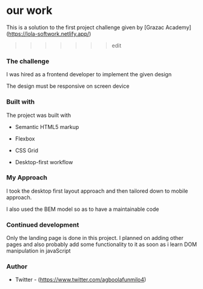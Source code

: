 # our work

This is a solution to the first project challenge given by [Grazac Academy] (https://lola-softwork.netlify.app/)

> > > > > > > edit

### The challenge

I was hired as a frontend developer to implement the given design

The design must be responsive on screen device

### Built with

The project was built with

- Semantic HTML5 markup

- Flexbox
- CSS Grid
- Desktop-first workflow

### My Approach

I took the desktop first layout approach and then tailored down to mobile approach.

I also used the BEM model so as to have a maintainable code

### Continued development

Only the landing page is done in this project. I planned on adding other pages and also probably add some functionality to it as soon as i learn DOM manipulation in javaScript

### Author

- Twitter - (https://www.twitter.com/agboolafunmilo4)
